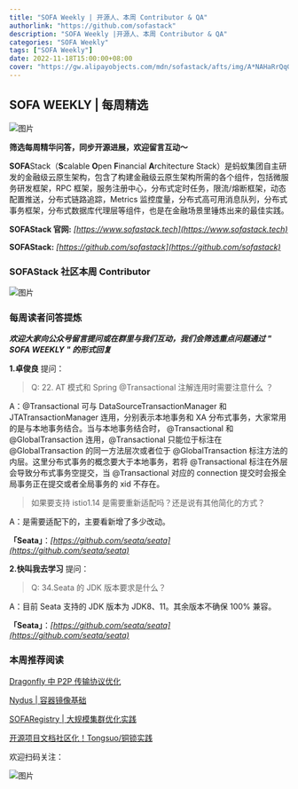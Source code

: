 ```yaml
---
title: "SOFA Weekly | 开源人、本周 Contributor & QA"
authorlink: "https://github.com/sofastack"
description: "SOFA Weekly |开源人、本周 Contributor & QA"
categories: "SOFA Weekly"
tags: ["SOFA Weekly"]
date: 2022-11-18T15:00:00+08:00
cover: "https://gw.alipayobjects.com/mdn/sofastack/afts/img/A*NAHaRrQqGzAAAAAAAAAAAAAAARQnAQ"
---
```


## SOFA WEEKLY | 每周精选

![图片](https://p3-juejin.byteimg.com/tos-cn-i-k3u1fbpfcp/1e08fca65f7643c783d33f590bb41d5a~tplv-k3u1fbpfcp-zoom-1.image)

**筛选每周精华问答，同步开源进展，欢迎留言互动～**

**SOFA**Stack（**S**calable **O**pen **F**inancial **A**rchitecture Stack）是蚂蚁集团自主研发的金融级云原生架构，包含了构建金融级云原生架构所需的各个组件，包括微服务研发框架，RPC 框架，服务注册中心，分布式定时任务，限流/熔断框架，动态配置推送，分布式链路追踪，Metrics 监控度量，分布式高可用消息队列，分布式事务框架，分布式数据库代理层等组件，也是在金融场景里锤炼出来的最佳实践。

**SOFAStack 官网:** *[https://www.sofastack.tech](https://www.sofastack.tech)*

**SOFAStack:** *[https://github.com/sofastack](https://github.com/sofastack)*

### SOFAStack 社区本周 Contributor

![图片](https://gw.alipayobjects.com/mdn/rms_1c90e8/afts/img/A*4ks0QJSI7dsAAAAAAAAAAAAAARQnAQ)

### 每周读者问答提炼

***欢迎大家向公众号留言提问或在群里与我们互动，我们会筛选重点问题通过 " SOFA WEEKLY " 的形式回复***

**1.卓俊良** 提问：

>Q: 22. AT 模式和 Spring @Transactional 注解连用时需要注意什么 ？

A：@Transactional 可与 DataSourceTransactionManager 和 JTATransactionManager 连用，分别表示本地事务和 XA 分布式事务，大家常用的是与本地事务结合。当与本地事务结合时， @Transactional 和 @GlobalTransaction 连用，@Transactional 只能位于标注在 @GlobalTransaction 的同一方法层次或者位于 @GlobalTransaction 标注方法的内层。这里分布式事务的概念要大于本地事务，若将 @Transactional 标注在外层会导致分布式事务空提交，当 @Transactional 对应的 connection 提交时会报全局事务正在提交或者全局事务的 xid 不存在。

>如果要支持 istio1.14 是需要重新适配吗？还是说有其他简化的方式？

A：是需要适配下的，主要看新增了多少改动。

**「Seata」**：*[https://github.com/seata/seata](https://github.com/seata/seata)*

**2.快叫我去学习** 提问：

>Q: 34.Seata 的 JDK 版本要求是什么？ 

A：目前 Seata 支持的 JDK 版本为 JDK8、11。其余版本不确保 100% 兼容。

**「Seata」**：*[https://github.com/seata/seata](https://github.com/seata/seata)*

### 本周推荐阅读

[Dragonfly 中 P2P 传输协议优化](https://mp.weixin.qq.com/s/LE1Sx8Ska-4WyHgTh-HFvw)

[Nydus | 容器镜像基础](https://mp.weixin.qq.com/s/F2hazt39rpMiEHIh6lckDQ)

[SOFARegistry | 大规模集群优化实践](https://mp.weixin.qq.com/s/63zveAnZIWf6W4UWmWpwww)

[开源项目文档社区化！Tongsuo/铜锁实践](https://mp.weixin.qq.com/s?__biz=MzUzMzU5Mjc1Nw==&mid=2247516387&idx=1&sn=c2531d25caf6e9fe0eb560180a048320&chksm=faa36f39cdd4e62f3a9611a02e9a276d7c7e1530d7b9c06ff3eef5a4e7d0950655d9a2c8f67b&scene=21)

欢迎扫码关注：

![图片](https://p3-juejin.byteimg.com/tos-cn-i-k3u1fbpfcp/e19d0a6d7f734ad6a585cde82ae4f3bf~tplv-k3u1fbpfcp-zoom-1.image)
